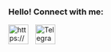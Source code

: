### Hello! Connect with me:

<a href="https://linkedin.com/in/karina-vyalova" rel="nofollow">
    <img align="center" src="https://raw.githubusercontent.com/rahuldkjain/github-profile-readme-generator/master/src/images/icons/Social/linked-in-alt.svg" alt="https://www.linkedin.com/in/karina-vyalova" width="40" style="max-width: 100%;"></a>

<a href="https://t.me/karina_vka" rel="nofollow">
    <img align="center" src="https://upload.wikimedia.org/wikipedia/commons/thumb/8/83/Telegram_2019_Logo.svg/160px-Telegram_2019_Logo.svg.png" alt="Telegram Badge" width="40px" style="margin-left: 10px; max-width: 100%;">
</a>







